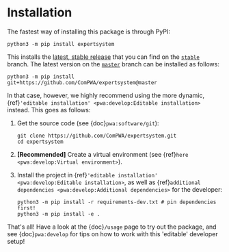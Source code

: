 # Installation

The fastest way of installing this package is through PyPI:

```shell
python3 -m pip install expertsystem
```

This installs the
[latest, stable release](https://pypi.org/project/expertsystem) that you can
find on the [`stable`](https://github.com/ComPWA/expertsystem/tree/stable)
branch. The latest version on the
[`master`](https://github.com/ComPWA/expertsystem/tree/master) branch can be
installed as follows:

```shell
python3 -m pip install git+https://github.com/ComPWA/expertsystem@master
```

In that case, however, we highly recommend using the more dynamic,
{ref}`'editable installation' <pwa:develop:Editable installation>` instead.
This goes as follows:

1. Get the source code (see {doc}`pwa:software/git`):

   ```shell
   git clone https://github.com/ComPWA/expertsystem.git
   cd expertsystem
   ```

2. **[Recommended]** Create a virtual environment (see
   {ref}`here <pwa:develop:Virtual environment>`).

3. Install the project in
   {ref}`'editable installation' <pwa:develop:Editable installation>`, as well
   as {ref}`additional dependencies <pwa:develop:Additional dependencies>` for
   the developer:

   ```shell
   python3 -m pip install -r requirements-dev.txt # pin dependencies first!
   python3 -m pip install -e .
   ```

That's all! Have a look at the {doc}`/usage` page to try out the package, and
see {doc}`pwa:develop` for tips on how to work with this 'editable' developer
setup!
